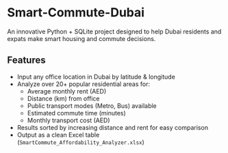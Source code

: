 # Smart-Commute-Dubai
An innovative Python + SQLite project designed to help Dubai residents and expats make smart housing and commute decisions.  

## Features
- Input any office location in Dubai by latitude & longitude  
- Analyze over 20+ popular residential areas for:  
  - Average monthly rent (AED)  
  - Distance (km) from office  
  - Public transport modes (Metro, Bus) available  
  - Estimated commute time (minutes)  
  - Monthly transport cost (AED)  
- Results sorted by increasing distance and rent for easy comparison  
- Output as a clean Excel table (`SmartCommute_Affordability_Analyzer.xlsx`)  
